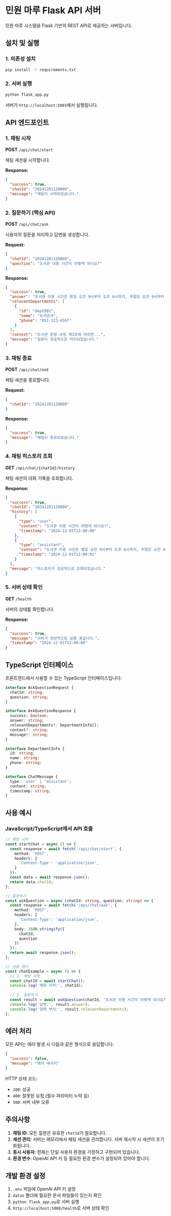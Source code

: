 # 민원 마루 Flask API 서버

민원 마루 시스템을 Flask 기반의 REST API로 제공하는 서버입니다.

## 설치 및 실행

### 1. 의존성 설치
```bash
pip install -r requirements.txt
```

### 2. 서버 실행
```bash
python flask_app.py
```

서버가 `http://localhost:5001`에서 실행됩니다.

## API 엔드포인트

### 1. 채팅 시작
**POST** `/api/chat/start`

채팅 세션을 시작합니다.

**Response:**
```json
{
  "success": true,
  "chatId": "20241201120000",
  "message": "채팅이 시작되었습니다."
}
```

### 2. 질문하기 (핵심 API)
**POST** `/api/chat/ask`

사용자의 질문을 처리하고 답변을 생성합니다.

**Request:**
```json
{
  "chatId": "20241201120000",
  "question": "도서관 이용 시간이 어떻게 되나요?"
}
```

**Response:**
```json
{
  "success": true,
  "answer": "도서관 이용 시간은 평일 오전 9시부터 오후 6시까지, 주말은 오전 9시부터 오후 5시까지입니다.",
  "relevantDepartments": [
    {
      "id": "dept001",
      "name": "도서관과",
      "phone": "051-123-4567"
    }
  ],
  "context": "도서관 운영 규정 제3조에 따르면...",
  "message": "질문이 성공적으로 처리되었습니다."
}
```

### 3. 채팅 종료
**POST** `/api/chat/end`

채팅 세션을 종료합니다.

**Request:**
```json
{
  "chatId": "20241201120000"
}
```

**Response:**
```json
{
  "success": true,
  "message": "채팅이 종료되었습니다."
}
```

### 4. 채팅 히스토리 조회
**GET** `/api/chat/{chatId}/history`

채팅 세션의 대화 기록을 조회합니다.

**Response:**
```json
{
  "success": true,
  "chatId": "20241201120000",
  "history": [
    {
      "type": "user",
      "content": "도서관 이용 시간이 어떻게 되나요?",
      "timestamp": "2024-12-01T12:00:00"
    },
    {
      "type": "assistant",
      "content": "도서관 이용 시간은 평일 오전 9시부터 오후 6시까지, 주말은 오전 9시부터 오후 5시까지입니다.",
      "timestamp": "2024-12-01T12:00:01"
    }
  ],
  "message": "히스토리가 성공적으로 조회되었습니다."
}
```

### 5. 서버 상태 확인
**GET** `/health`

서버의 상태를 확인합니다.

**Response:**
```json
{
  "success": true,
  "message": "서버가 정상적으로 실행 중입니다.",
  "timestamp": "2024-12-01T12:00:00"
}
```

## TypeScript 인터페이스

프론트엔드에서 사용할 수 있는 TypeScript 인터페이스입니다:

```typescript
interface AskQuestionRequest {
  chatId: string;
  question: string;
}

interface AskQuestionResponse {
  success: boolean;
  answer: string;
  relevantDepartments?: DepartmentInfo[];
  context?: string;
  message?: string;
}

interface DepartmentInfo {
  id: string;
  name: string;
  phone: string;
}

interface ChatMessage {
  type: 'user' | 'assistant';
  content: string;
  timestamp: string;
}
```

## 사용 예시

### JavaScript/TypeScript에서 API 호출

```typescript
// 채팅 시작
const startChat = async () => {
  const response = await fetch('/api/chat/start', {
    method: 'POST',
    headers: {
      'Content-Type': 'application/json',
    }
  });
  const data = await response.json();
  return data.chatId;
};

// 질문하기
const askQuestion = async (chatId: string, question: string) => {
  const response = await fetch('/api/chat/ask', {
    method: 'POST',
    headers: {
      'Content-Type': 'application/json',
    },
    body: JSON.stringify({
      chatId,
      question
    })
  });
  return await response.json();
};

// 사용 예시
const chatExample = async () => {
  // 1. 채팅 시작
  const chatId = await startChat();
  console.log('채팅 시작:', chatId);
  
  // 2. 질문하기
  const result = await askQuestion(chatId, '도서관 이용 시간이 어떻게 되나요?');
  console.log('답변:', result.answer);
  console.log('관련 부서:', result.relevantDepartments);
};
```

## 에러 처리

모든 API는 에러 발생 시 다음과 같은 형식으로 응답합니다:

```json
{
  "success": false,
  "message": "에러 메시지"
}
```

HTTP 상태 코드:
- `200`: 성공
- `400`: 잘못된 요청 (필수 파라미터 누락 등)
- `500`: 서버 내부 오류

## 주의사항

1. **채팅 ID**: 모든 질문은 유효한 `chatId`가 필요합니다.
2. **세션 관리**: 서버는 메모리에서 채팅 세션을 관리합니다. 서버 재시작 시 세션이 초기화됩니다.
3. **동시 사용자**: 현재는 단일 사용자 환경을 가정하고 구현되어 있습니다.
4. **환경 변수**: OpenAI API 키 등 필요한 환경 변수가 설정되어 있어야 합니다.

## 개발 환경 설정

1. `.env` 파일에 OpenAI API 키 설정
2. `datas` 폴더에 필요한 문서 파일들이 있는지 확인
3. `python flask_app.py`로 서버 실행
4. `http://localhost:5000/health`로 서버 상태 확인

